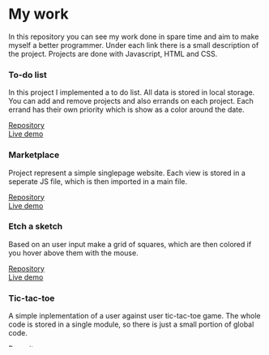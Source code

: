 # My work 

In this repository you can see my work done in spare time and aim to make myself a better programmer. Under each link there is a small description of the project.
Projects are done with Javascript, HTML and CSS. 

### To-do list
In this project I implemented a to do list. All data is stored in local storage. You can add and remove projects and also errands on each project. Each errand has their own priority which is show as a color around the date. 

[Repository](https://github.com/sojarv/todo-list) \
[Live demo](https://sojarv.github.io/todo-list/) 


### Marketplace
Project represent a simple singlepage website. Each view is stored in a seperate JS file, which is then imported in a main file.   

[Repository](https://github.com/sojarv/restaurant) \
[Live demo](https://sojarv.github.io/restaurant/) 


### Etch a sketch
Based on an user input make a grid of squares, which are then colored if you hover above them with the mouse. 

[Repository](https://github.com/sojarv/etch-a-sketch) \
[Live demo](https://sojarv.github.io/etch-a-sketch/) 


### Tic-tac-toe
A simple inplementation of a user against user tic-tac-toe game. The whole code is stored in a single module, so there is just a small portion of global code.  

[Repository](https://github.com/sojarv/tic-tac-toe) \
[Live demo](https://sojarv.github.io/tic-tac-toe/) 


### Web library
With this project I wanted to make a personal web library, which it would let you store all books that you find interesting. For now it doesn't support local storage, which could be a future improvement. Each book is represented as an object with the most imporatant attributes. The style is done with Bootstrap. 

[Repository](https://github.com/sojarv/bookRepository) \
[Live demo](https://sojarv.github.io/bookRepository/) 


Thank you for checking my work! In future I want to improve exsisting projects as well as add new ones.



